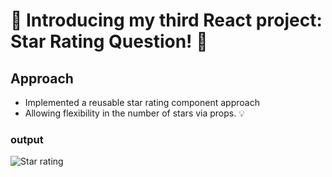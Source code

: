 
# 🌟 Introducing my third React project: Star Rating Question! 🚀

## Approach
- Implemented a reusable star rating component approach
- Allowing flexibility in the number of stars via props. 💡

### output
![Star rating](https://raw.githubusercontent.com/RamLearn-1997/25-React-Project/main/star-rating/src/assets/project%203%20(1).png)